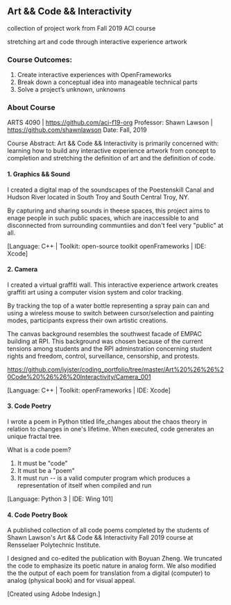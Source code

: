 ## Art && Code && Interactivity

collection of project work from Fall 2019 ACI course 

stretching art and code through interactive experience artwork

### Course Outcomes:

1. Create interactive experiences with OpenFrameworks
2. Break down a conceptual idea into manageable technical parts
3. Solve a project’s unknown, unknowns

### About Course

ARTS 4090 | https://github.com/aci-f19-org
Professor: Shawn Lawson | https://github.com/shawnlawson
Date: Fall, 2019

Course Abstract: Art && Code && Interactivity is primarily concerned with: learning how to build any interactive experience artwork from concept to completion and stretching the definition of art and the definition of code.

#### 1. Graphics && Sound

I created a digital map of the soundscapes of the Poestenskill Canal and Hudson River located in South Troy and South Central Troy, NY. 

By capturing and sharing sounds in theese spaces, this project aims to enage people in such public spaces, which are inaccessible to and disconnected from surrounding communtiies and don't feel very "public" at all.

[Language: C++ | Toolkit: open-source toolkit openFrameworks | IDE: Xcode]


#### 2. Camera

I created a virtual graffiti wall. This interactive experience artwork creates graffiti art using a computer vision system and color tracking.

By tracking the top of a water bottle representing a spray pain can and using a wireless mouse to switch between cursor/selection and painting modes, participants express their own artistic creations.

The canvas background resembles the southwest facade of EMPAC building at RPI. This background was chosen because of the current tensions among students and the RPI adminstration concerning student rights and freedom, control, surveillance, censorship, and protests.

https://github.com/jyjster/coding_portfolio/tree/master/Art%20%26%26%20Code%20%26%26%20Interactivity/Camera_001

[Language: C++ | Toolkit: openFrameworks | IDE: Xcode]


#### 3. Code Poetry

I wrote a poem in Python titled life_changes about the chaos theory in relation to changes in one's lifetime. When executed, code generates an unique fractal tree.

What is a code poem?
1. It must be "code"
2. It must be a "poem"
3. It must run -- is a valid computer program which produces a
representation of itself when compiled and run

[Language: Python 3 | IDE: Wing 101]

#### 4. Code Poetry Book

A published collection of all code poems completed by the students of Shawn Lawson's Art && Code && Interactivity Fall 2019 course at Rensselaer Polytechnic Institute.

I designed and co-edited the publication with Boyuan Zheng. We  truncated the code to emphasize its poetic nature in analog form. We also modified the the output of each poem for translation from a digital (computer) to analog (physical book) and for visual appeal.

[Created using Adobe Indesign.]
